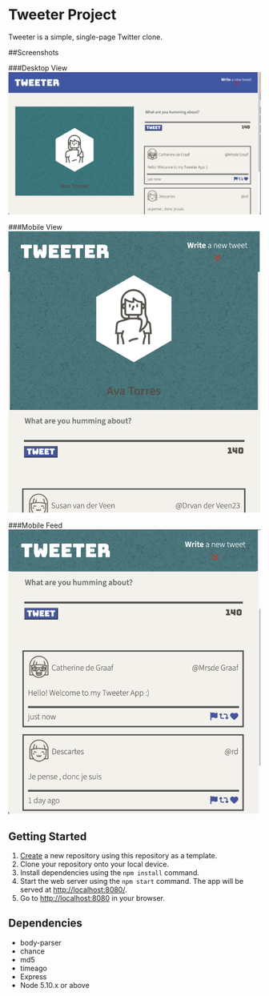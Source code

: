 # Tweeter Project

Tweeter is a simple, single-page Twitter clone.


##Screenshots

###Desktop View
![Screenshot of Desktop View](https://github.com/wfhopkins/tweeter/blob/master/docs/desktop-view.png?raw=true)

###Mobile View
![Screenshot of Mobile View](https://github.com/wfhopkins/tweeter/blob/master/docs/mobile-view.png?raw=true)

###Mobile Feed
![Screenshot of Mobile View scrolled down Feed](https://github.com/wfhopkins/tweeter/blob/master/docs/tweet-feed-mobile.png?raw=true)







## Getting Started

1. [Create](https://docs.github.com/en/repositories/creating-and-managing-repositories/creating-a-repository-from-a-template) a new repository using this repository as a template.
2. Clone your repository onto your local device.
3. Install dependencies using the `npm install` command.
3. Start the web server using the `npm start` command. The app will be served at <http://localhost:8080/>.
4. Go to <http://localhost:8080> in your browser.

## Dependencies

- body-parser
- chance
- md5
- timeago
- Express
- Node 5.10.x or above
